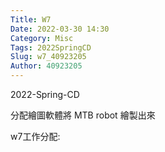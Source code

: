 ```yaml
---
Title: W7
Date: 2022-03-30 14:30
Category: Misc
Tags: 2022SpringCD
Slug: w7_40923205
Author: 40923205
---
```


2022-Spring-CD


<!-- PELICAN_END_SUMMARY -->

分配繪圖軟體將 MTB robot 繪製出來

w7工作分配:




